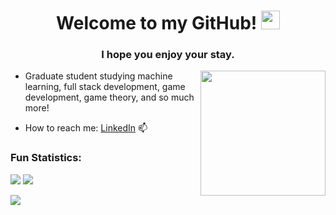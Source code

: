 <h1 align="center">Welcome to my GitHub! <img src="https://emojis.slackmojis.com/emojis/images/1531849430/4246/blob-sunglasses.gif?1531849430" width="30"/> </h1>
<h3 align="center">I hope you enjoy your stay.</h3>

<img align="right" src="https://i.imgur.com/bEkxsj3.png" width="200 " height="200" />

- Graduate student studying machine learning, full stack development, game development, game theory, and so much more!

- How to reach me: [LinkedIn][LinkedIn] 📫  

### Fun Statistics:
![](https://raw.githubusercontent.com/cappycap/github-stats/e9cdd27348954dc5a5b124276e918af60793b1be/generated/overview.svg)
![](https://raw.githubusercontent.com/cappycap/github-stats/e9cdd27348954dc5a5b124276e918af60793b1be/generated/languages.svg)

![](https://komarev.com/ghpvc/?username=cappycap&color=2ecc71&label=Total+Profile+Views)

[LinkedIn]: https://linkedin.com/in/adamwbull
